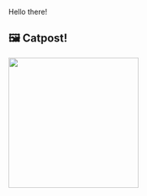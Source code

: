 Hello there!



## 🖼️ Catpost!

<sub>
    <img src="https://cdn2.thecatapi.com/images/e90.jpg" height="256">
</sub>

